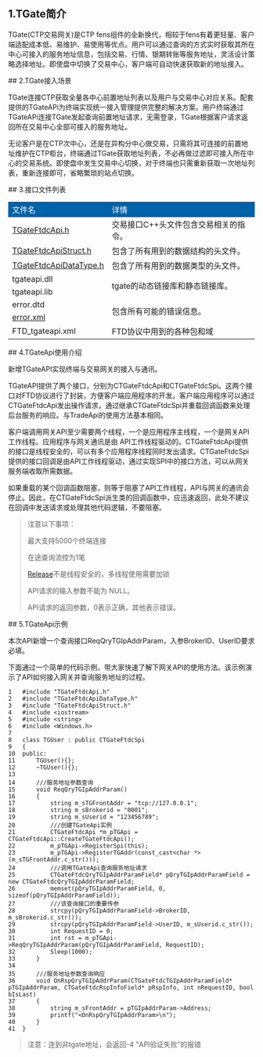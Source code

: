 <span class="anchor" id="f2b2c73a-12b2-490d-a957-7339325826b4"></span>
## 1.TGate简介
<p>TGate(CTP交易网关)是CTP fens组件的全新换代，相较于fens有着更轻量、客户端适配成本低、易维护、易使用等优点。用户可以通过查询的方式实时获取其所在中心可接入的服务地址信息，包括交易、行情、银期转账等服务地址，灵活设计策略选择地址。即使盘中切换了交易中心，客户端可自动快速获取新的地址接入。</p>
<span class="anchor" id="72648bc3-416c-45e7-8ad6-2bcec392ebac"></span>
## 2.TGate接入场景
<p>TGate连接CTP获取全量各中心前置地址列表以及用户与交易中心对应关系。配套提供的TGateAPi为终端实现统一接入管理提供完整的解决方案。用户终端通过TGateAPi连接TGate发起查询前置地址请求，无需登录，TGate根据客户请求返回所在交易中心全部可接入的服务地址。</p>
<p>无论客户是在CTP次中心，还是在异构分中心做交易，只需将其可连接的前置地址维护在CTP柜台，终端通过TGate获取地址列表，不必再做过滤即可接入所在中心的交易系统。即使盘中发生交易中心切换，对于终端也只需重新获取一次地址列表，重新连接即可，省略繁琐的站点切换。</p>
<span class="anchor" id="b4b60498-775e-4d42-a33b-c0301f099cd2"></span>
## 3.接口文件列表
<table>
<tr>
<td bgcolor="#0062A8"><font color="#FFFFFF" face="微软雅黑">文件名</font></td>
<td bgcolor="#0062A8"><font color="#FFFFFF" face="微软雅黑">详情</font></td>
</tr>
<tr>
<td><a href="..//TGateFtdcApi.h">TGateFtdcApi.h</a></td>
<td>交易接口C++头文件包含交易相关的指令。</td>
</tr>
<tr>
<td><a href="..//TGateFtdcApiStruct.h">TGateFtdcApiStruct.h</a></td>
<td>包含了所有用到的数据结构的头文件。</td>
</tr>
<tr>
<td><a href="..//TGateFtdcApiDataType.h">TGateFtdcApiDataType.h</a></td>
<td>包含了所有用到的数据类型的头文件。</td>
</tr>
<tr>
<td>tgateapi.dll</td>
<td rowspan="2">tgate的动态链接库和静态链接库。</td>
</tr>
<tr>
<td>tgateapi.lib</td>
</tr>
<tr>
<td>error.dtd</td>
<td rowspan="2">包含所有可能的错误信息。</td>
</tr>
<tr>
<td><a href="..//error_tgate.xml">error.xml</a></td>
</tr>
<tr>
<td>FTD_tgateapi.xml</td>
<td>FTD协议中用到的各种包和域</td>
</tr>
</table>
<span class="anchor" id="fc9e5199-5802-47a4-8452-c4cc5b193cf2"></span>
## 4.TGateApi使用介绍
<p>新增TGateAPI实现终端与交易网关的接入与通讯。</p>
<p>TGateAPI提供了两个接口，分别为CTGateFtdcApi和CTGateFtdcSpi。这两个接口对FTD协议进行了封装，方便客户端应用程序的开发。客户端应用程序可以通过CTGateFtdcApi发出操作请求，通过继承CTGateFtdcSpi并重载回调函数来处理后台服务的响应。与TradeApi的使用方法基本相同。</p>
<p>客户端调用网关API至少需要两个线程，一个是应用程序主线程，一个是网关API工作线程。应用程序与网关通讯是由 API工作线程驱动的。CTGateFtdcApi提供的接口是线程安全的，可以有多个应用程序线程同时发出请求。CTGateFtdcSpi提供的接口回调是由API工作线程驱动，通过实现SPI中的接口方法，可以从网关服务端收取所需数据。</p>
<p>如果重载的某个回调函数阻塞，则等于阻塞了API工作线程，API与网关的通讯会停止。因此，在CTGateFtdcSpi派生类的回调函数中，应迅速返回，此处不建议在回调中发送请求或处理其他代码逻辑，不要阻塞。</p>
<blockquote>
<p>注意以下事项：</p>
<p>最大支持5000个终端连接</p>
<p>在途查询流控为1笔</p>
<p><a href="../../HQJK/CTHOSTFTDCMDAPI/RELEASE/">Release</a>不是线程安全的，多线程使用需要加锁</p>
<p>API请求的输入参数不能为 NULL。 </p>
<p>API请求的返回参数，0表示正确，其他表示错误。</p>
</blockquote>
<span class="anchor" id="0d86b822-4da9-418d-9eaf-86324083ac4c"></span>
## 5.TGateApi示例
<p>本次API新增一个查询接口ReqQryTGIpAddrParam，入参BrokerID、UserID要求必填。</p>
<p>下面通过一个简单的代码示例，带大家快速了解下网关API的使用方法。该示例演示了API如何接入网关并查询服务地址的过程。</p>
<pre><code>1   #include "TGateFtdcApi.h"           
2   #include "TGateFtdcApiDataType.h"           
3   #include "TGateFtdcApiStruct.h"         
4   #include &lt;iostream&gt;         
5   #include &lt;string&gt;           
6   #include &lt;Windows.h&gt;            
7               
8   class TGUser : public CTGateFtdcSpi         
9   {           
10  public:         
11      TGUser(){};     
12      ~TGUser(){};        
13              
14      ///服务地址参数查询     
15      void ReqQryTGIpAddrParam()      
16      {       
17          string m_sTGFrontAddr = "tcp://127.0.0.1";  
18          string m_sBrokerid = "0001";    
19          string m_sUserid = "123456789"; 
20          ///创建TGateApi实例 
21          CTGateFtdcApi *m_pTGApi = CTGateFtdcApi::CreateTGateFtdcApi();  
22          m_pTGApi-&gt;RegisterSpi(this);    
23          m_pTGApi-&gt;RegisterTGAddr(const_cast&lt;char *&gt;(m_sTGFrontAddr.c_str()));   
24          ///调用TGateApi查询服务地址请求   
25          CTGateFtdcQryTGIpAddrParamField* pQryTGIpAddrParamField = new CTGateFtdcQryTGIpAddrParamField;  
26          memset(pQryTGIpAddrParamField, 0, sizeof(pQryTGIpAddrParamField));  
27          ///该查询接口的重要传参   
28          strcpy(pQryTGIpAddrParamField-&gt;BrokerID, m_sBrokerid.c_str());  
29          strcpy(pQryTGIpAddrParamField-&gt;UserID, m_sUserid.c_str());  
30          int RequestID = 0;  
31          int rst = m_pTGApi-&gt;ReqQryTGIpAddrParam(pQryTGIpAddrParamField, RequestID); 
32          Sleep(1000);    
33      }       
34              
35      ///服务地址参数查询响应       
36      void OnRspQryTGIpAddrParam(CTGateFtdcTGIpAddrParamField* pTGIpAddrParam, CTGateFtdcRspInfoField* pRspInfo, int nRequestID, bool bIsLast)            
37      {       
38          string m_sFrontAddr = pTGIpAddrParam-&gt;Address;  
39          printf("&lt;OnRspQryTGIpAddrParam&gt;\n");    
40      }       
41  }           
</code></pre>
<blockquote>
<p>注意：连到非tgate地址，会返回-4 "API验证失败"的报错</p>
</blockquote>
